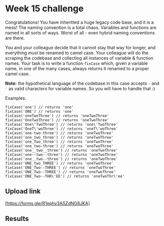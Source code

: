 # Week 15 challenge

Congratulations! You have inheritted a huge legacy code base, and it is a mess! The naming convention is a total chaos.
Variables and functions are named in all sorts of ways. Worst of all - even hybrid naming conventions are there.

You and your colleague decide that it cannot stay that way for longer, and everything must be renamed to camel case.
Your colleague will do the scraping the codebase and collecting all instances of variable & function names.
Your task is to write a function `fixCase` which, given a variable name, in one of the many cases, always returns it renamed to a proper camel case.

**Note:** the hypothetical language of the codebase in this case accepts `-` and `'` as valid characters for variable names. So you will have to handle that :)

Examples:
```
fixCase('one') // returns 'one'
fixCase('ONE') // returns 'one'
fixCase('oneTwoThree') // returns 'oneTwoThree'
fixCase('OneTwoThree') // returns 'oneTwoThree'
fixCase('One\'TwoThree') // returns 'one\'TwoThree'
fixCase('OneT\'woThree') // returns 'oneT\'woThree'
fixCase('one-two-three') // returns 'oneTwoThree'
fixCase('one_two_three') // returns 'oneTwoThree'
fixCase('one_Two_three') // returns 'oneTwoThree'
fixCase('one_two-three') // returns 'oneTwoThree'
fixCase('one__two__three') // returns 'oneTwoThree'
fixCase('one--two--three') // returns 'oneTwoThree'
fixCase('one__two--three') // returns 'oneTwoThree'
fixCase('ONE_two_THREE') // returns 'oneTwoThree'
fixCase('ONE_Two--THREE') // returns 'oneTwoThree'
fixCase('ONE_Two--THREE') // returns 'oneTwoThree'
fixCase('ONE_Two--THR\'EE') // returns 'oneTwoThr\'ee'
```


## Upload link

[https://forms.gle/R1ephy3ASZdNG8JKA]


## Results

